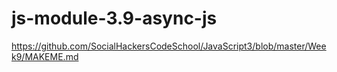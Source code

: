# js-module-3.9-async-js

https://github.com/SocialHackersCodeSchool/JavaScript3/blob/master/Week9/MAKEME.md
